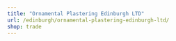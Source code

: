 ```yaml
---
title: "Ornamental Plastering Edinburgh LTD"
url: /edinburgh/ornamental-plastering-edinburgh-ltd/
shop: trade
---
```

